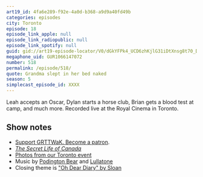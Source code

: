 ```yaml
---
art19_id: 4fa6e289-f92e-4a0d-b368-a9d9a40fd49b
categories: episodes
city: Toronto
episode: 18
episode_link_apple: null
episode_link_radiopublic: null
episode_link_spotify: null
guid: gid://art19-episode-locator/V0/dGkYFPk4_UCD6zhKjlG31iDtXnsg8t70_DuPhTOn_Fw
megaphone_uid: GUR1066147072
number: 518
permalink: /episode/518/
quote: Grandma slept in her bed naked
season: 5
simplecast_episode_id: XXXX
---
```


Leah accepts an Oscar, Dylan starts a horse club, Brian gets a blood test at camp, and much more. Recorded live at the Royal Cinema in Toronto.

## Show notes
* [Support GRTTWaK. Become a patron](https://grownupsreadthingstheywroteaskids.com/support/?utm_source=podcast&utm_medium=referral&utm_campaign=518).
* [*The Secret Life of Canada*](http://www.thesecretlifeofcanada.com)
* [Photos from our Toronto event](https://www.facebook.com/media/set/?set=a.10155949194643600&type=1&l=0b051fd90a)
* Music by [Podington Bear](https://geo.itunes.apple.com/us/artist/podington-bear/id250459572?at=10lR7u&mt=1&app=music) and [Lullatone](https://geo.itunes.apple.com/us/artist/lullatone/id34467705?at=10lR7u&mt=1&app=music)
* Closing theme is ["Oh Dear Diary" by Sloan](http://sloan.spinshop.com/details/9850)